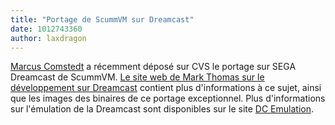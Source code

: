 ```yaml
---
title: "Portage de ScummVM sur Dreamcast"
date: 1012743360
author: laxdragon
---
```


[Marcus Comstedt](https://sourceforge.net/sendmessage.php?touser=446790) a récemment déposé sur CVS le portage sur SEGA Dreamcast de ScummVM. [Le site web de Mark Thomas sur le développement sur Dreamcast](http://www.doc.ic.ac.uk/~mbt99/dcdev/) contient plus d'informations à ce sujet, ainsi que les images des binaires de ce portage exceptionnel. Plus d'informations sur l'émulation de la Dreamcast sont disponibles sur le site [DC Emulation](http://www.dcemulation.com/).
